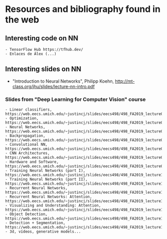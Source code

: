 # Resources and bibliography found in the web

## Interesting code on NN
    - TensorFlow Hub https://tfhub.dev/
    - Enlaces de Álex (...)

## Interesting slides on NN

- "Introduction to Neural Networks", Philipp Koehn, http://mt-class.org/jhu/slides/lecture-nn-intro.pdf
### Slides from "Deep Learning for Computer Vision" course
    - Linear classifiers, https://web.eecs.umich.edu/~justincj/slides/eecs498/498_FA2019_lecture03.pdf
    - Optimization, https://web.eecs.umich.edu/~justincj/slides/eecs498/498_FA2019_lecture04.pdf
    - Neural Networks, https://web.eecs.umich.edu/~justincj/slides/eecs498/498_FA2019_lecture05.pdf
    - Backpropagation, https://web.eecs.umich.edu/~justincj/slides/eecs498/498_FA2019_lecture06.pdf
    - Convolutional NN, https://web.eecs.umich.edu/~justincj/slides/eecs498/498_FA2019_lecture06.pdf
    - CNN Architectures, https://web.eecs.umich.edu/~justincj/slides/eecs498/498_FA2019_lecture08.pdf
    - Hardware and Software, https://web.eecs.umich.edu/~justincj/slides/eecs498/498_FA2019_lecture09.pdf
    - Training Neural Networks (part I), https://web.eecs.umich.edu/~justincj/slides/eecs498/498_FA2019_lecture10.pdf
    - Training Neural Networks (part II), https://web.eecs.umich.edu/~justincj/slides/eecs498/498_FA2019_lecture11.pdf
    - Recurrent Neural Networks, https://web.eecs.umich.edu/~justincj/slides/eecs498/498_FA2019_lecture12.pdf
    - Recurrent Neural Networks: Attention, https://web.eecs.umich.edu/~justincj/slides/eecs498/498_FA2019_lecture13.pdf
    - Visualizing and Understanding: Attention, https://web.eecs.umich.edu/~justincj/slides/eecs498/498_FA2019_lecture14.pdf
    - Object Detection, https://web.eecs.umich.edu/~justincj/slides/eecs498/498_FA2019_lecture15.pdf
    - Detection + Segmentation, https://web.eecs.umich.edu/~justincj/slides/eecs498/498_FA2019_lecture16.pdf
    - 3d, vídeos, generative models...


